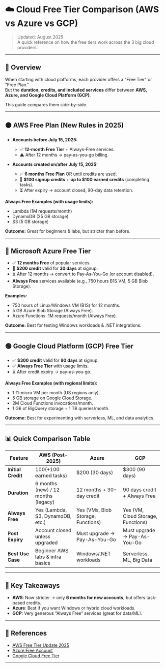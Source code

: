 # ☁️ Cloud Free Tier Comparison (AWS vs Azure vs GCP)

> Updated: August 2025  
> A quick reference on how the free tiers work across the 3 big cloud providers.

---

## 🔑 Overview

When starting with cloud platforms, each provider offers a "Free Tier" or "Free Plan."  
But the **duration, credits, and included services** differ between **AWS, Azure, and Google Cloud Platform (GCP)**.

This guide compares them side-by-side.

---

## 🟠 AWS Free Plan (New Rules in 2025)

- **Accounts before July 15, 2025:**  
  - ✅ **12-month Free Tier** + Always-Free services.  
  - ⚠️ After 12 months → pay-as-you-go billing.  

- **Accounts created on/after July 15, 2025:**  
  - ✅ **6 months Free Plan** OR until credits are used.  
  - 🎁 **$100 signup credits** + **up to $100 earned credits** (completing tasks).  
  - ⏳ After expiry → account closed, 90-day data retention.  

**Always Free Examples (with usage limits):**  
- Lambda (1M requests/month)  
- DynamoDB (25 GB storage)  
- S3 (5 GB storage)

**Outcome:** Great for beginners & labs, but stricter than before.

---

## 🔵 Microsoft Azure Free Tier

- ✅ **12 months Free** of popular services.  
- 🎁 **$200 credit** valid for **30 days** at signup.  
- ⏳ After 12 months → convert to Pay-As-You-Go (or account disabled).  
- **Always Free** services available (e.g., 750 hours B1S VM, 5 GB Blob Storage).  

**Examples:**  
- 750 hours of Linux/Windows VM (B1S) for 12 months.  
- 5 GB Azure Blob Storage (Always Free).  
- Azure Functions: 1M requests/month (Always Free).

**Outcome:** Best for testing Windows workloads & .NET integrations.

---

## 🟢 Google Cloud Platform (GCP) Free Tier

- ✅ **$300 credit** valid for **90 days** at signup.  
- ✅ **Always Free Tier** with usage limits.  
- ⏳ After credit expiry → pay-as-you-go.  

**Always Free Examples (with regional limits):**  
- 1 f1-micro VM per month (US regions only).  
- 5 GB storage on Google Cloud Storage.  
- 2M Cloud Functions invocations/month.  
- 1 GB of BigQuery storage + 1 TB queries/month.

**Outcome:** Best for experimenting with serverless, ML, and data analytics.

---

## 📊 Quick Comparison Table

| Feature                | **AWS** (Post-2025)                 | **Azure**                         | **GCP**                             |
|-------------------------|-------------------------------------|-----------------------------------|--------------------------------------|
| **Initial Credit**      | $100 (+$100 earned tasks)           | $200 (30 days)                    | $300 (90 days)                       |
| **Duration**            | 6 months (new) / 12 months (legacy) | 12 months + 30-day credit         | 90 days credit + Always Free         |
| **Always Free**         | Yes (Lambda, S3, DynamoDB, etc.)    | Yes (VMs, Blob Storage, Functions)| Yes (VM, Cloud Storage, Functions)   |
| **Post Expiry**         | Account closed unless upgraded      | Must upgrade → Pay-As-You-Go      | Must upgrade → Pay-As-You-Go         |
| **Best Use Case**       | Beginner AWS labs & infra basics    | Windows/.NET workloads            | Serverless, ML, Big Data             |

---

## 🎯 Key Takeaways

- **AWS**: Now stricter → only **6 months for new accounts**, but offers task-based credits.  
- **Azure**: Best if you want Windows or hybrid cloud workloads.  
- **GCP**: Very generous “Always Free” services (great for data/ML).  

---

## 📌 References

- [AWS Free Tier Update 2025](https://aws.amazon.com/blogs/aws/aws-free-tier-update-new-customers-can-get-started-and-explore-aws-with-up-to-200-in-credits/)  
- [Azure Free Account](https://azure.microsoft.com/en-us/free)  
- [Google Cloud Free Tier](https://cloud.google.com/free)  

---
